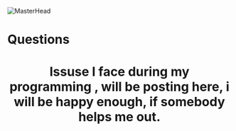 ![MasterHead](https://i0.wp.com/fedbizaccess.com/wp-content/uploads/2022/09/know-your-naics.jpg)
# Questions
<h1 align="center">Issuse I face during my programming , will be posting here, i will be happy enough, if somebody helps me out.</h1>
